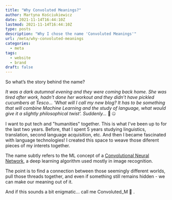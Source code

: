 ```yaml
---
title: "Why Convoluted Meanings?"
author: Martyna Kościukiewicz
date: 2021-11-14T16:44:10Z
lastmod: 2021-11-14T16:44:10Z
type: posts
description: "Why I chose the name 'Convoluted Meanings'"
url: /meta/why-convoluted-meanings
categories:
  - meta
tags:
  - website
  - brand
draft: false
---
```


So what’s the story behind the name?

_It was a dark autumnal evening and they were coming back home. She was tired after work, hadn't done her workout and they didn’t have pickled cucumbers at Tesco... 'What will I call my new blog? It has to be something that will combine Machine Learning and the study of language, what would give it a slightly philosophical twist'. Suddenly..._ 🛑 🤐

I want to put tech and "humanities" together. This is what I've been up to for the last two years. Before, that I spent 5 years studying linguistics, translation, second language acquisition, etc. And then I became fascinated with language technologies! I created this space to weave those diferent pieces of my interets together.

The name subtly refers to the ML concept of a [Convolutional Neural Network](https://en.wikipedia.org/wiki/Convolutional_neural_network), a deep learning algorithm used mostly in image recognition.

The point is to find a connection between those seemingly different worlds, pull those threads together, and even if something still remains hidden - we can make our meaning out of it.

And if this sounds a bit enigmatic... call me Convoluted_M 🥁 .
